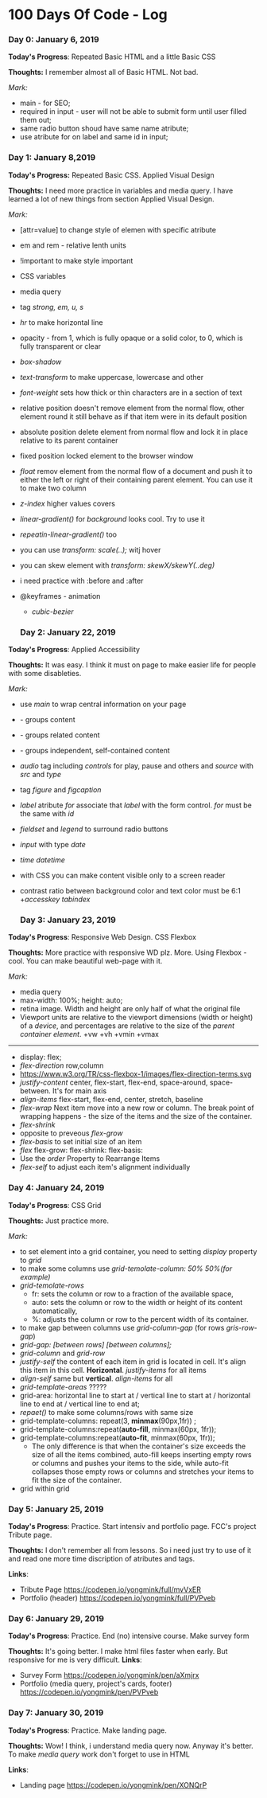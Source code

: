 # 100 Days Of Code - Log

### Day 0: January 6, 2019 

**Today's Progress**: Repeated Basic HTML and a little Basic CSS

**Thoughts:** I remember almost all of Basic HTML. Not bad.

*Mark:*
+ main - for SEO; 
+ required in input - user will not be able to submit form until user filled them out;
+ same radio button shoud have same name atribute;
+ use atribute for on label and same id in input;

### Day 1: January 8,2019

**Today's Progress:** Repeated Basic CSS. Applied Visual Design

**Thoughts:** I need more practice in variables and media query. I have learned a lot of new things from section Applied Visual Design. 

*Mark:*
+ [attr=value] to change style of elemen with specific atribute
+ em and rem - relative lenth units
+ !important to make style important
+ CSS variables 
+ media query
+ tag *strong, em, u, s*
+ *hr* to make horizontal line
+ opacity - from 1, which is fully opaque or a solid color, to 0, which is fully transparent or clear
+ *box-shadow*
+ *text-transform* to make uppercase, lowercase and other
+  *font-weight* sets how thick or thin characters are in a section of text
+ relative position doesn't remove element from the normal flow, other element round it still behave as if that item were in its default position
+ absolute position delete element from normal flow and lock it  in place relative to its parent container
+ fixed position locked element to the browser window
+ *float* remov element from the normal flow of a document and push it to either the left or right of their containing parent element. You can use it to make two column
+ *z-index* higher values covers 
+ *linear-gradient()* for *background* looks cool. Try to use it
+ *repeatin-linear-gradient()* too
+ you can use *transform: scale(..);* witj hover
+ you can skew element with *transform: skewX/skewY(..deg)*
+ i need practice with :before and :after
+ @keyframes - animation 
  + *cubic-bezier*
  
  ### Day 2: January 22, 2019 

**Today's Progress**: Applied Accessibility

**Thoughts:** It was easy. I think it must on page to make easier life for people with some disableties.

*Mark:*
+  use *main* to wrap central information on your page
+ *<div>* - groups content
+ *<section>* - groups related content
+ *<article>* - groups independent, self-contained content
+ *audio* tag including *controls* for play, pause and others and *source* with *src* and *type* 
+ tag *figure* and *figcaption*
+ *label* atribute *for* associate that *label* with the form control. *for* must be the same with *id*
+ *fieldset* and *legend* to surround radio buttons
+ *input* with type *date*
+ *time datetime*
+ with CSS you can make content visible only to a screen reader
+ contrast ratio between background color  and text color must be 6:1
+*accesskey* *tabindex*
  
  ### Day 3: January 23, 2019 

**Today's Progress**: Responsive Web Design. CSS Flexbox

**Thoughts:** More practice with responsive WD plz. More. Using Flexbox - cool. You can make beautiful web-page with it.

*Mark:*
+ media query
+ max-width: 100%; height: auto;
+ retina image. Width and height are only half of what the original file 
+ Viewport units are relative to the viewport dimensions (width or height) of a *device*, and percentages are relative to the size of the *parent container element*.
  +vw
  +vh
  +vmin
  +vmax
-------------------------
+ display: flex;
+ *flex-direction* row,column
+ https://www.w3.org/TR/css-flexbox-1/images/flex-direction-terms.svg
+ *justify-content* center, flex-start, flex-end, space-around, space-between. It's for main axis
+ *align-items* flex-start, flex-end, center, stretch, baseline
+ *flex-wrap* Next item move into a new row or column. The break point of  wrapping happens - the size of the items and the size of the container.
+ *flex-shrink* 
+ opposite to preveous *flex-grow*
+ *flex-basis* to set initial size of an item
+ *flex* flex-grow:  flex-shrink:  flex-basis: 
+ Use the *order* Property to Rearrange Items
+ *flex-self* to adjust each item's alignment individually

 ### Day 4: January 24, 2019 

**Today's Progress**: CSS Grid

**Thoughts:** Just practice more.

*Mark:*
+ to set element into a grid container, you need to setting *display* property to *grid*  
+ to make some columns use *grid-temolate-column: 50% 50%(for example)*
+ *grid-temolate-rows*
  + fr: sets the column or row to a fraction of the available space,
  + auto: sets the column or row to the width or height of its content automatically,
  + %: adjusts the column or row to the percent width of its container.
+ to make gap between columns use *grid-column-gap* (for rows *gris-row-gap*)
+ *grid-gap: [between rows] [between columns];*
+ *grid-column* and *grid-row*
+ *justify-self* the content of each item in grid is located in cell. It's align this item in this cell. **Horizontal**. *justify-items* for all items
+ *align-self* same but **vertical**. *align-items* for all
+ *grid-template-areas* ?????
+ grid-area: horizontal line to start at / vertical line to start at / horizontal line to end at / vertical line to end at;
+ *repaet()* to make some columns/rows with same size
+ grid-template-columns: repeat(3, **minmax**(90px,1fr)) ;
+ grid-template-columns:repeat(**auto-fill**, minmax(60px, 1fr));
+ grid-template-columns:repeat(**auto-fit**, minmax(60px, 1fr));
  + The only difference is that when the container's size exceeds the size of all the items combined, auto-fill keeps inserting empty rows or columns and pushes your items to the side, while auto-fit collapses those empty rows or columns and stretches your items to fit the size of the container.
+ grid within grid

### Day 5: January 25, 2019 

**Today's Progress**: Practice. Start intensiv and portfolio page. FCC's project Tribute page.

**Thoughts:** I don't remember all from lessons. So i need just try to use of it and read one more time discription of atributes and tags.

**Links**:
+ Tribute Page https://codepen.io/yongmink/full/mvVxER
+ Portfolio (header) https://codepen.io/yongmink/full/PVPveb

### Day 6: January 29, 2019 

**Today's Progress**: Practice. End (no) intensive course. Make survey form

**Thoughts:** It's going better. I make html files faster when early. But responsive for me is very difficult.
**Links**:
+ Survey Form https://codepen.io/yongmink/pen/aXmjrx
+ Portfolio (media query, project's cards, footer) https://codepen.io/yongmink/pen/PVPveb

### Day 7: January 30, 2019 

**Today's Progress**: Practice. Make landing page.

**Thoughts:** Wow! I think, i understand media query now. Anyway it's better. 
To make *media query* work don't forget to use in HTML <meta name="viewport" content="width=device-width"/>

**Links**:
+ Landing page https://codepen.io/yongmink/pen/XONQrP


